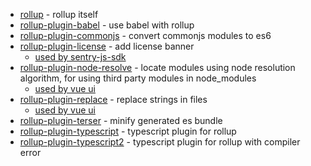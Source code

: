 
- [rollup](https://www.npmjs.com/package/rollup) - rollup itself
- [rollup-plugin-babel](https://www.npmjs.com/package/rollup-plugin-babel) - use babel with rollup
- [rollup-plugin-commonjs](https://www.npmjs.com/package/rollup-plugin-commonjs) - convert commonjs modules to es6
- [rollup-plugin-license](https://github.com/mjeanroy/rollup-plugin-license) - add license banner
    - [used by sentry-js-sdk](https://github.com/FunnyLiu/sentry-javascript/blob/master/packages/browser/rollup.config.js#L62)
- [rollup-plugin-node-resolve](https://www.npmjs.com/package/rollup-plugin-node-resolve) - locate modules using node resolution algorithm, for using third party modules in node_modules
    - [used by vue ui](https://github.com/brizer/ui/blob/master/build/rollup.config.base.js#L19)
- [rollup-plugin-replace](https://www.npmjs.com/package/rollup-plugin-replace) - replace strings in files
    - [used by vue ui](https://github.com/brizer/ui/blob/master/build/rollup.config.base.js#L44)
- [rollup-plugin-terser](https://www.npmjs.com/package/rollup-plugin-terser) - minify generated es bundle
- [rollup-plugin-typescript](https://www.npmjs.com/package/rollup-plugin-typescript) - typescript plugin for rollup
- [rollup-plugin-typescript2](https://www.npmjs.com/package/rollup-plugin-typescript2) - typescript plugin for rollup with compiler error
